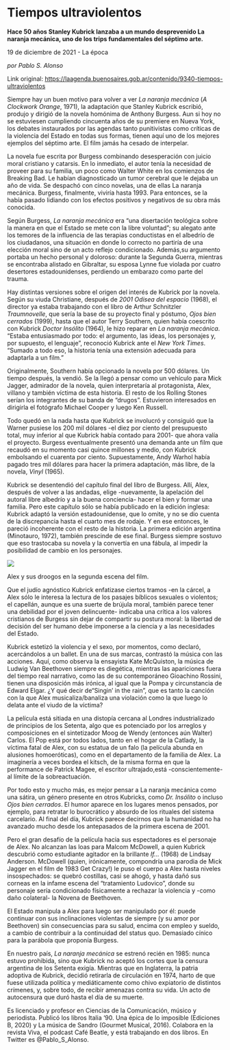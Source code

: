 # Tiempos ultraviolentos

**Hace 50 años Stanley Kubrick lanzaba a un mundo desprevenido La naranja mecánica, uno de los trips fundamentales del séptimo arte.**

19 de diciembre de 2021 - La época

_por Pablo S. Alonso_

Link original: https://laagenda.buenosaires.gob.ar/contenido/9340-tiempos-ultraviolentos



Siempre hay un buen motivo para volver a ver *La naranja mecánica* (*A Clockwork Orange*, 1971), la adaptación que Stanley Kubrick escribió, produjo y dirigió de la novela homónima de Anthony Burgess. Aun si hoy no se estuviesen cumpliendo cincuenta años de su premiere en Nueva York, los debates instaurados por las agendas tanto punitivistas como críticas de la violencia del Estado en todas sus formas, tienen aquí uno de los mejores ejemplos del séptimo arte. El film jamás ha cesado de interpelar.




La novela fue escrita por Burgess combinando desesperación con juicio moral cristiano y catarsis. En lo inmediato, el autor tenía la necesidad de proveer para su familia, un poco como Walter White en los comienzos de Breaking Bad. Le habían diagnosticado un tumor cerebral que le dejaba un año de vida. Se despachó con cinco novelas, una de ellas La naranja mecánica. Burgess, finalmente, viviría hasta 1993. Para entonces, se la había pasado lidiando con los efectos positivos y negativos de su obra más conocida.




Según Burgess, *La naranja mecánica* era “una disertación teológica sobre la manera en que el Estado se mete con la libre voluntad”; su alegato ante los temores de la influencia de las terapias conductistas en el albedrío de los ciudadanos, una situación en donde lo correcto no partiría de una elección moral sino de un acto reflejo condicionado. Además,su argumento portaba un hecho personal y doloroso: durante la Segunda Guerra, mientras se encontraba alistado en Gibraltar, su esposa Lynne fue violada por cuatro desertores estadounidenses, perdiendo un embarazo como parte del trauma.




Hay distintas versiones sobre el origen del interés de Kubrick por la novela. Según su viuda Christiane, después de *2001 Odisea del espacio* (1968), el director ya estaba trabajando con el libro de Arthur Schnitzler *Traumnovelle*, que sería la base de su proyecto final y póstumo, *Ojos bien cerrados* (1999), hasta que el autor Terry Southern, quien había coescrito con Kubrick *Doctor Insólito* (1964), le hizo reparar en *La naranja mecánica*. “Estaba entusiasmado por todo: el argumento, las ideas, los personajes y, por supuesto, el lenguaje”, reconoció Kubrick ante el *New York Times*. “Sumado a todo eso, la historia tenía una extensión adecuada para adaptarla a un film.”




Originalmente, Southern había opcionado la novela por 500 dólares. Un tiempo después, la vendió. Se la llegó a pensar como un vehículo para Mick Jagger, admirador de la novela, quien interpretaría al protagonista, Alex, villano y también víctima de esta historia. El resto de los Rolling Stones serían los integrantes de su banda de “drugos”. Estuvieron interesados en dirigirla el fotógrafo Michael Cooper y luego Ken Russell.




Todo quedó en la nada hasta que Kubrick se involucró y consiguió que la Warner pusiese los 200 mil dólares -el diez por ciento del presupuesto total, muy inferior al que Kubrick había contado para 2001- que ahora valía el proyecto. Burgess eventualmente presentó una demanda ante un film que recaudó en su momento casi quince millones y medio, con Kubrick embolsando el cuarenta por ciento. Supuestamente, Andy Warhol había pagado tres mil dólares para hacer la primera adaptación, más libre, de la novela, *Vinyl* (1965).




Kubrick se desentendió del capítulo final del libro de Burgess. Allí, Alex, después de volver a las andadas, elige -nuevamente, la apelación del autoral libre albedrío y a la buena conciencia- hacer el bien y formar una familia. Pero este capítulo sólo se había publicado en la edición inglesa: Kubrick adaptó la versión estadounidense, que lo omite, y no se dio cuenta de la discrepancia hasta el cuarto mes de rodaje. Y en ese entonces, le pareció incoherente con el resto de la historia. La primera edición argentina (Minotauro, 1972), también prescinde de ese final. Burgess siempre sostuvo que eso trastocaba su novela y la convertía en una fábula, al impedir la posibilidad de cambio en los personajes.




![](https://cdn.feater.me/files/images/127478/7818f1ea-3173-4a27-a132-7e3f20761fdf.jpg)




Alex y sus droogos en la segunda escena del film.




Que el judío agnóstico Kubrick enfatizase ciertos tramos -en la cárcel, a Alex sólo le interesa la lectura de los pasajes bíblicos sexuales o violentos; el capellán, aunque es una suerte de brújula moral, también parece tener una debilidad por el joven delincuente- indicaba una crítica a los valores cristianos de Burgess sin dejar de compartir su postura moral: la libertad de decisión del ser humano debe imponerse a la ciencia y a las necesidades del Estado.




Kubrick estetizó la violencia y el sexo, por momentos, como declaró, acercándolos a un ballet. En una de sus marcas, contrastó la música con las acciones. Aquí, como observa la ensayista Kate McQuiston, la música de Ludwig Van Beethoven siempre es diegética, mientras las apariciones fuera del tiempo real narrativo, como las de su contemporáneo Gioachino Rossini, tienen una disposición más irónica, al igual que la Pompa y circunstancia de Edward Elgar. ¿Y qué decir de“Singin’ in the rain”, que es tanto la canción con la que Alex musicaliza/banaliza una violación como la que luego lo delata ante el viudo de la víctima?




La película está sitiada en una distopía cercana al Londres industrializado de principios de los Setenta, algo que es potenciado por los arreglos y composiciones en el sintetizador Moog de Wendy (entonces aún Walter) Carlos. El Pop está por todos lados, tanto en el hogar de la Catlady, la víctima fatal de Alex, con su estatua de un falo (la película abunda en alusiones homoeróticas), como en el departamento de la familia de Alex. La imaginería a veces bordea el kitsch, de la misma forma en que la performance de Patrick Magee, el escritor ultrajado,está -conscientemente- al límite de la sobreactuación.




Por todo esto y mucho más, es mejor pensar a La naranja mecánica como una sátira, un género presente en otros Kubricks, como *Dr. Insólito* o incluso *Ojos bien cerrados*. El humor aparece en los lugares menos pensados, por ejemplo, para retratar lo burocrático y absurdo de los rituales del sistema carcelario. Al final del día, Kubrick parece decirnos que la humanidad no ha avanzado mucho desde los antepasados de la primera escena de 2001.




Pero el gran desafío de la película hacia sus espectadores es el personaje de Alex. No alcanzan las loas para Malcom McDowell, a quien Kubrick descubrió como estudiante agitador en la brillante *If…* (1968) de Lindsay Anderson. McDowell (quien, irónicamente, compondría una parodia de Mick Jagger en el film de 1983 Get Crazy!) le puso el cuerpo a Alex hasta niveles insospechados: se quebró costillas, casi se ahogó, y hasta dañó sus corneas en la infame escena del “tratamiento Ludovico”, donde su personaje sería condicionado físicamente a rechazar la violencia y -como daño colateral- la Novena de Beethoven.




El Estado manipula a Alex para luego ser manipulado por él: puede continuar con sus inclinaciones violentas de siempre (y su amor por Beethoven) sin consecuencias para su salud, encima con empleo y sueldo, a cambio de contribuir a la continuidad del status quo. Demasiado cínico para la parábola que proponía Burgess.




En nuestro país, *La naranja mecánica* se estrenó recién en 1985: nunca estuvo prohibida, sino que Kubrick no aceptó los cortes que la censura argentina de los Setenta exigía. Mientras que en Inglaterra, la patria adoptiva de Kubrick, decidió retirarla de circulación en 1974, harto de que fuese utilizada política y mediáticamente como chivo expiatorio de distintos crímenes, y, sobre todo, de recibir amenazas contra su vida. Un acto de autocensura que duró hasta el día de su muerte.




Es licenciado y profesor en Ciencias de la Comunicación, músico y periodista. Publicó los libros Italia ‘90. Una épica de lo imposible (Ediciones B, 2020) y La música de Sandro (Gourmet Musical, 2016). Colabora en la revista Viva, el podcast Café Beatle, y está trabajando en dos libros. En Twitter es @Pablo\_S\_Alonso.



